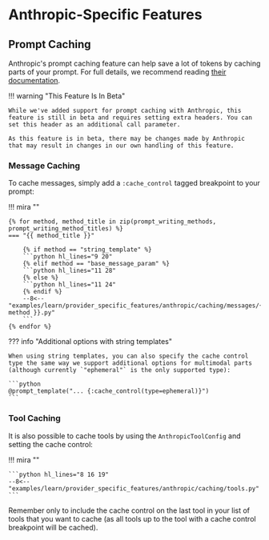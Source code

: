 # Anthropic-Specific Features

## Prompt Caching

Anthropic's prompt caching feature can help save a lot of tokens by caching parts of your prompt. For full details, we recommend reading [their documentation](https://docs.anthropic.com/en/docs/build-with-claude/prompt-caching).

!!! warning "This Feature Is In Beta"

    While we've added support for prompt caching with Anthropic, this feature is still in beta and requires setting extra headers. You can set this header as an additional call parameter.

    As this feature is in beta, there may be changes made by Anthropic that may result in changes in our own handling of this feature.

### Message Caching

To cache messages, simply add a `:cache_control` tagged breakpoint to your prompt:

!!! mira ""

    {% for method, method_title in zip(prompt_writing_methods, prompt_writing_method_titles) %}
    === "{{ method_title }}"

        {% if method == "string_template" %}
        ```python hl_lines="9 20"
        {% elif method == "base_message_param" %}
        ```python hl_lines="11 28"
        {% else %}
        ```python hl_lines="11 24"
        {% endif %}
        --8<-- "examples/learn/provider_specific_features/anthropic/caching/messages/{{ method }}.py"
        ```
    {% endfor %}

??? info "Additional options with string templates"

    When using string templates, you can also specify the cache control type the same way we support additional options for multimodal parts (although currently `"ephemeral"` is the only supported type):

    ```python
    @prompt_template("... {:cache_control(type=ephemeral)}")
    ```

### Tool Caching

It is also possible to cache tools by using the `AnthropicToolConfig` and setting the cache control:

!!! mira ""

    ```python hl_lines="8 16 19"
    --8<-- "examples/learn/provider_specific_features/anthropic/caching/tools.py"
    ```

Remember only to include the cache control on the last tool in your list of tools that you want to cache (as all tools up to the tool with a cache control breakpoint will be cached).
